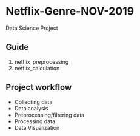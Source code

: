 # Netflix-Genre-NOV-2019
Data Science Project

## Guide
1. netflix_preprocessing
2. netflix_calculation

## Project workflow
- Collecting data
- Data analysis
- Preprocessing/filtering data
- Processing data
- Data Visualization
